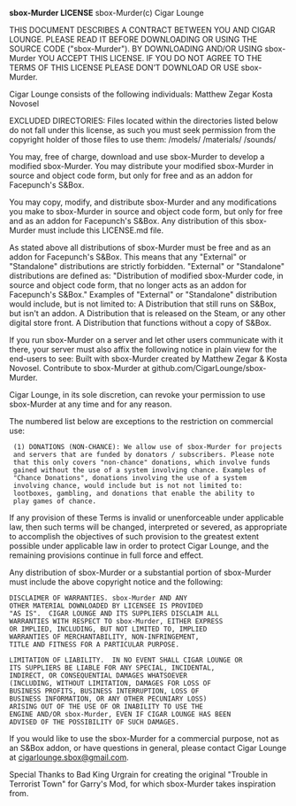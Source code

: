 **sbox-Murder LICENSE**
sbox-Murder(c) Cigar Lounge

THIS DOCUMENT DESCRIBES A CONTRACT BETWEEN YOU AND CIGAR LOUNGE. 
PLEASE READ IT BEFORE DOWNLOADING OR USING THE SOURCE CODE ("sbox-Murder"). 
BY DOWNLOADING AND/OR USING sbox-Murder YOU ACCEPT THIS LICENSE. 
IF YOU DO NOT AGREE TO THE TERMS OF THIS LICENSE PLEASE DON’T DOWNLOAD OR USE sbox-Murder.

Cigar Lounge consists of the following individuals:
	Matthew Zegar
	Kosta Novosel
	
EXCLUDED DIRECTORIES: Files located within the directories listed 
	below do not fall under this license, as such you must seek 
	permission from the copyright holder of those files to use 
	them:
		/models/
		/materials/
		/sounds/

You may, free of charge, download and use sbox-Murder to develop a
	modified sbox-Murder. You may distribute your modified sbox-Murder in 
	source and object code form, but only for free and as an addon for Facepunch's S&Box.

You may copy, modify, and distribute sbox-Murder and any 
	modifications you make to sbox-Murder in source and object code
	form, but only for free and as an addon for Facepunch's S&Box.
	Any distribution of this sbox-Murder must include this LICENSE.md file.

As stated above all distributions of sbox-Murder must be free and as an addon for Facepunch's S&Box.
	This means that any "External" or "Standalone" distributions are strictly forbidden.
	"External" or "Standalone" distributions are defined as: 
		"Distribution of modified sbox-Murder code, in source and object code form,
		that no longer acts as an addon for Facepunch's S&Box."
	Examples of "External" or "Standalone" distribution would include, but is not limited to: 
		A Distribution that still runs on S&Box, but isn't an addon.
		A Distribution that is released on the Steam, or any other digital store front.
		A Distribution that functions without a copy of S&Box.

If you run sbox-Murder on a server and let other users communicate with 
	it there, your server must also affix the following notice in 
	plain view for the end-users to see: 
    Built with sbox-Murder created by Matthew Zegar & Kosta Novosel. 
    Contribute to sbox-Murder at github.com/CigarLounge/sbox-Murder.

Cigar Lounge, in its sole discretion, can revoke your permission 
  to use sbox-Murder at any time and for any reason.

The numbered list below are exceptions to the restriction on 
  commercial use:

     (1) DONATIONS (NON-CHANCE): We allow use of sbox-Murder for projects
     and servers that are funded by donators / subscribers. Please note 
     that this only covers "non-chance" donations, which involve funds 
     gained without the use of a system involving chance. Examples of 
     "Chance Donations", donations involving the use of a system 
     involving chance, would include but is not not limited to: 
     lootboxes, gambling, and donations that enable the ability to 
     play games of chance.
 
If any provision of these Terms is invalid or unenforceable under applicable 
law, then such terms will be changed, interpreted or severed, as appropriate 
to accomplish the objectives of such provision to the greatest extent 
possible under applicable law in order to protect Cigar Lounge, and the 
remaining provisions continue in full force and effect.

Any distribution of sbox-Murder or a substantial portion of sbox-Murder must include the above 
	copyright notice and the following: 

    DISCLAIMER OF WARRANTIES. sbox-Murder AND ANY 
    OTHER MATERIAL DOWNLOADED BY LICENSEE IS PROVIDED 
    "AS IS".  CIGAR LOUNGE AND ITS SUPPLIERS DISCLAIM ALL 
    WARRANTIES WITH RESPECT TO sbox-Murder, EITHER EXPRESS 
    OR IMPLIED, INCLUDING, BUT NOT LIMITED TO, IMPLIED 
    WARRANTIES OF MERCHANTABILITY, NON-INFRINGEMENT, 
    TITLE AND FITNESS FOR A PARTICULAR PURPOSE.  

    LIMITATION OF LIABILITY.  IN NO EVENT SHALL CIGAR LOUNGE OR 
    ITS SUPPLIERS BE LIABLE FOR ANY SPECIAL, INCIDENTAL, 
    INDIRECT, OR CONSEQUENTIAL DAMAGES WHATSOEVER 
    (INCLUDING, WITHOUT LIMITATION, DAMAGES FOR LOSS OF 
    BUSINESS PROFITS, BUSINESS INTERRUPTION, LOSS OF 
    BUSINESS INFORMATION, OR ANY OTHER PECUNIARY LOSS) 
    ARISING OUT OF THE USE OF OR INABILITY TO USE THE 
    ENGINE AND/OR sbox-Murder, EVEN IF CIGAR LOUNGE HAS BEEN 
    ADVISED OF THE POSSIBILITY OF SUCH DAMAGES.  
 
       
If you would like to use the sbox-Murder for a commercial purpose, not as an S&Box addon, or have questions in general, please contact Cigar Lounge at 
cigarlounge.sbox@gmail.com.

Special Thanks to Bad King Urgrain for creating the original "Trouble in Terrorist Town" for Garry's Mod, for which sbox-Murder takes inspiration from.
